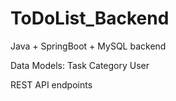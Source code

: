 # ToDoList_Backend

Java + SpringBoot + MySQL backend

Data Models:
Task
Category
User

REST API endpoints
